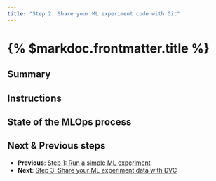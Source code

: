 ```yaml
---
title: "Step 2: Share your ML experiment code with Git"
---
```


# {% $markdoc.frontmatter.title %}

## Summary

## Instructions

## State of the MLOps process

## Next & Previous steps

- **Previous**: [Step 1: Run a simple ML experiment](/the-guide/step-1-run-a-simple-ml-experiment)
- **Next**: [Step 3: Share your ML experiment data with DVC](/the-guide/step-3-share-your-ml-experiment-data-with-dvc)
